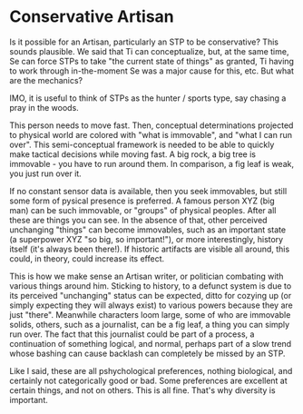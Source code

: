 # Conservative Artisan

Is it possible for an Artisan, particularly an STP to be conservative? This sounds plausible. We said that Ti can conceptualize, but, at the same time, Se can force STPs to take "the current state of things" as granted, Ti having to work through in-the-moment Se was a major cause for this, etc. But what are the mechanics?

IMO, it is useful to think of STPs as the hunter / sports type, say chasing a pray in the woods.

This person needs to move fast. Then, conceptual determinations projected to physical world are colored with "what is  immovable", and "what  I can run over". This semi-conceptual framework is needed to be able to quickly make tactical decisions while moving fast. A big rock, a big tree is immovable - you have to run around them. In comparison, a fig leaf is weak, you just run over it. 

If no constant sensor data is available, then you seek immovables, but still some form of pysical presence is preferred. A famous person XYZ (big man) can be such immovable, or "groups" of physical peoples. After all these are things you  can see. In the absence of that, other perceived unchanging "things" can become immovables, such as an important state (a superpower XYZ "so big, so important!"), or more interestingly, history itself (it's always been there!). If historic artifacts are visible all around, this could, in theory, could increase its effect. 

This is how we make sense an Artisan writer, or politician combating with various things around him. Sticking to history, to a defunct system is due to its perceived "unchanging" status can be expected, ditto for cozying up (or simply expecting they will always exist) to various powers because they are just "there". Meanwhile characters loom large, some of who are immovable solids, others, such as a journalist, can be a fig leaf, a thing you can simply run over. The fact that this journalist could be part of a process, a continuation of something logical, and normal, perhaps part of a slow trend whose bashing can cause backlash can completely be missed by an STP. 

Like I said, these are all pshychological preferences, nothing biological, and certainly not categorically good or bad. Some preferences are excellent at certain things, and not on others. This is all fine. That's why diversity is important.















